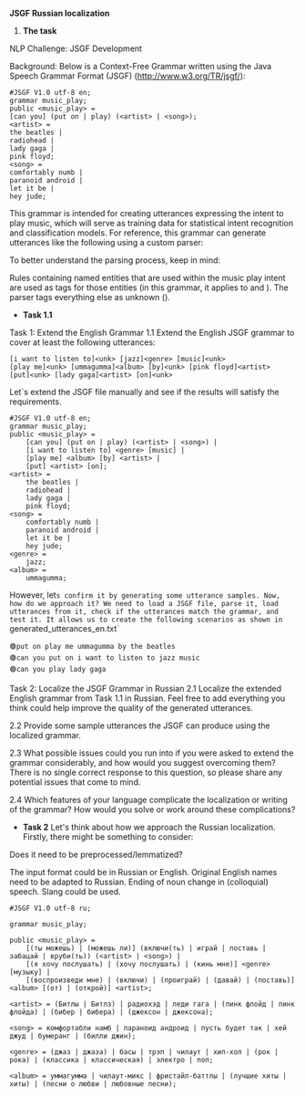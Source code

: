 **JSGF Russian localization**

1. **The task**

NLP Challenge: JSGF Development

Background:
Below is a Context-Free Grammar written using the Java Speech Grammar Format (JSGF) (http://www.w3.org/TR/jsgf/):
~~~
#JSGF V1.0 utf-8 en;
grammar music_play;
public <music_play> =
[can you] (put on | play) (<artist> | <song>);
<artist> =
the beatles |
radiohead |
lady gaga |
pink floyd;
<song> =
comfortably numb |
paranoid android |
let it be |
hey jude;
~~~

This grammar is intended for creating utterances expressing the intent to play music, which will serve as training data for statistical intent recognition and classification models. For reference, this grammar can generate utterances like the following using a custom parser:

To better understand the parsing process, keep in mind:

Rules containing named entities that are used within the music play intent are used as tags for those entities (in this grammar, it applies to <artist> and <song>).
The parser tags everything else as unknown (<unk>).

- **Task 1.1**
  
Task 1: Extend the English Grammar
1.1 Extend the English JSGF grammar to cover at least the following utterances:
~~~
[i want to listen to]<unk> [jazz]<genre> [music]<unk>
[play me]<unk> [ummagumma]<album> [by]<unk> [pink floyd]<artist>
[put]<unk> [lady gaga]<artist> [on]<unk>
~~~


Let`s extend the JSGF file manually and see if the results will satisfy the requirements.
~~~
#JSGF V1.0 utf-8 en;
grammar music_play;
public <music_play> =
    [can you] (put on | play) (<artist> | <song>) |
    [i want to listen to] <genre> [music] |
    [play me] <album> [by] <artist> |
    [put] <artist> [on];
<artist> =
    the beatles |
    radiohead |
    lady gaga |
    pink floyd;
<song> =
    comfortably numb |
    paranoid android |
    let it be |
    hey jude;
<genre> =
    jazz;
<album> =
    ummagumma;

~~~
However, let`s confirm it by generating some utterance samples.
Now, how do we approach it?
We need to load a JSGF file, parse it, load utterances from it, check if the utterances match the grammar, and test it.
It allows us to create the following scenarios as shown in `generated_utterances_en.txt`  
~~~
🟢put on play me ummagumma by the beatles
🟢can you put on i want to listen to jazz music
🟢can you play lady gaga
~~~

Task 2: Localize the JSGF Grammar in Russian
2.1 Localize the extended English grammar from Task 1.1 in Russian. Feel free to add everything you think could help improve the quality of the generated utterances.



2.2 Provide some sample utterances the JSGF can produce using the localized grammar.

2.3 What possible issues could you run into if you were asked to extend the grammar considerably, and how would you suggest overcoming them? There is no single correct response to this question, so please share any potential issues that come to mind.

2.4 Which features of your language complicate the localization or writing of the grammar? How would you solve or work around these complications?





-  **Task 2** Let's think about how we approach the Russian localization.
  Firstly, there might be something to consider:

 Does it need to be preprocessed/lemmatized?
 
 The input format could be in Russian or English.
 Original English names need to be adapted to Russian. 
 Ending of noun change in (colloquial) speech. 
 Slang could be used.
~~~
#JSGF V1.0 utf-8 ru;

grammar music_play;

public <music_play> =
    [(ты можешь) | (можешь ли)] (включи(ть) | играй | поставь | забацай | вруби(ть)) (<artist> | <song>) |
    [(я хочу послушать) | (хочу послушать) | (кинь мне)] <genre> [музыку] |
    [(воспроизведи мне) | (включи) | (проиграй) | (давай) | (поставь)] <album> [(от) | (открой)] <artist>;

<artist> = (Битлы | Битлз) | радиохэд | леди гага | (пинк флойд | пинк флойда) | (бибер | бибера) | (джексон | джексона);

<song> = комфортабли намб | параноид андроид | пусть будет так | хей джуд | бумеранг | (билли джин);

<genre> = (джаз | джаза) | басы | трэп | чилаут | хип-хоп | (рок | рока) | (классика | классическая) | электро | поп;

<album> = уммагумма | чилаут-микс | фристайл-баттлы | (лучшие хиты | хиты) | (песни о любви | любовные песни);
~~~ 
   

